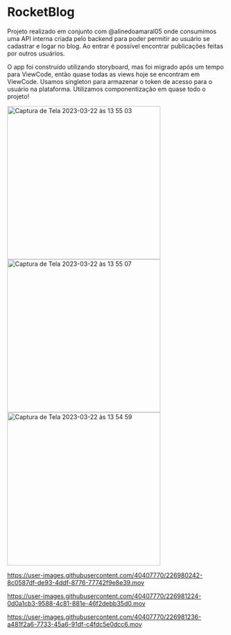 # RocketBlog

Projeto realizado em conjunto com @alinedoamaral05 onde consumimos uma API interna criada pelo backend para poder permitir ao usuário se cadastrar e logar no blog. Ao entrar é possível encontrar publicações feitas por outros usuários. 

O app foi construído utilizando storyboard, mas foi migrado após um tempo para ViewCode, então quase todas as views hoje se encontram em ViewCode. Usamos singleton para armazenar o token de acesso para o usuário na plataforma. Utilizamos componentização em quase todo o projeto!

<img width="353" alt="Captura de Tela 2023-03-22 às 13 55 03" src="https://user-images.githubusercontent.com/40407770/226980228-526d6087-3bbb-4341-8679-c5111776334f.png">
<img width="353" alt="Captura de Tela 2023-03-22 às 13 55 07" src="https://user-images.githubusercontent.com/40407770/226980236-c2ca15b1-efb8-4f9c-b7db-c3b5a0158915.png">
<img width="353" alt="Captura de Tela 2023-03-22 às 13 54 59" src="https://user-images.githubusercontent.com/40407770/226980239-b5855b0c-d81c-4563-b26c-2b4ad5beff38.png">


https://user-images.githubusercontent.com/40407770/226980242-8c0587df-de93-4ddf-8776-77742f9e8e39.mov



https://user-images.githubusercontent.com/40407770/226981224-0d0a1cb3-9588-4c81-881e-46f2debb35d0.mov



https://user-images.githubusercontent.com/40407770/226981236-a481f2a6-7733-45a6-91df-c4fdc5e0dcc6.mov

